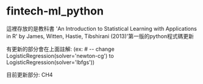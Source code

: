 # fintech-ml_python
這裡存放的是教科書 'An Introduction to Statistical Learning with Applications in R' by James, Witten, Hastie, Tibshirani (2013)'第一版的python程式碼更新

有更新的部分會在上面註解: (ex: # -- change LogisticRegression(solver='newton-cg') to LogisticRegression(solver='lbfgs'))

目前更新部分: CH4
